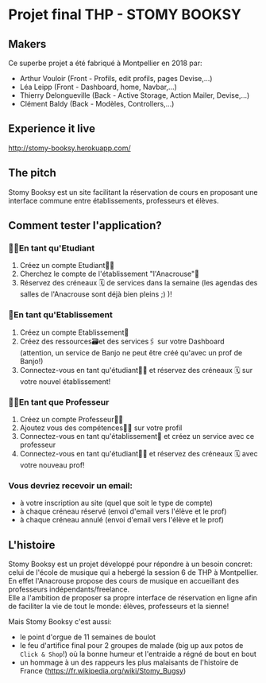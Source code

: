 # Projet final THP - STOMY BOOKSY

## Makers  
Ce superbe projet a été fabriqué à Montpellier en 2018 par:  
- Arthur Vouloir (Front - Profils, edit profils, pages Devise,...)
- Léa Leipp (Front - Dashboard, home, Navbar,...)
- Thierry Delongueville (Back - Active Storage, Action Mailer, Devise,...)
- Clément Baldy (Back - Modèles, Controllers,...)

## Experience it live  
http://stomy-booksy.herokuapp.com/

## The pitch  
Stomy Booksy est un site facilitant la réservation de cours en proposant une interface commune entre établissements, professeurs et élèves.

## Comment tester l'application? 

### 👩‍🎓En tant qu'Etudiant
1) Créez un compte Etudiant👨‍🎓
2) Cherchez le compte de l'établissement "l'Anacrouse"🎹
3) Réservez des créneaux 🗓 de services dans la semaine (les agendas des salles de l'Anacrouse sont déjà bien pleins ;) )!

### 🏫En tant qu'Etablissement
1) Créez un compte Etablissement🎒
2) Créez des ressources🗃et des services🖇 sur votre Dashboard (attention, un service de Banjo ne peut être créé qu'avec un prof de Banjo!)
3) Connectez-vous en tant qu'étudiant👨‍🎓 et réservez des créneaux 🗓 sur votre nouvel établissement!

### 👩‍🏫En tant que Professeur
1) Créez un compte Professeur👨‍🏫
2) Ajoutez vous des compétences🏓🎸 sur votre profil
3) Connectez-vous en tant qu'établissement🏫 et créez un service avec ce professeur
4) Connectez-vous en tant qu'étudiant👩‍🎓 et réservez des créneaux 🗓 avec votre nouveau prof!

### Vous devriez recevoir un email:  
- à votre inscription au site (quel que soit le type de compte)
- à chaque créneau réservé (envoi d'email vers l'élève et le prof)
- à chaque créneau annulé (envoi d'email vers l'élève et le prof)

## L'histoire  
Stomy Booksy est un projet développé pour répondre à un besoin concret: celui de l'école de musique qui a hebergé la session 6 de THP à Montpellier.  
En effet l'Anacrouse propose des cours de musique en accueillant des professeurs indépendants/freelance.  
Elle a l'ambition de proposer sa propre interface de réservation en ligne afin de faciliter la vie de tout le monde: élèves, professeurs et la sienne!  

Mais Stomy Booksy c'est aussi:  
- le point d'orgue de 11 semaines de boulot
- le feu d'artifice final pour 2 groupes de malade (big up aux potos de `Click & Shop`!) où la bonne humeur et l'entraide a régné de bout en bout
- un hommage à un des rappeurs les plus malaisants de l'histoire de France (https://fr.wikipedia.org/wiki/Stomy_Bugsy)
